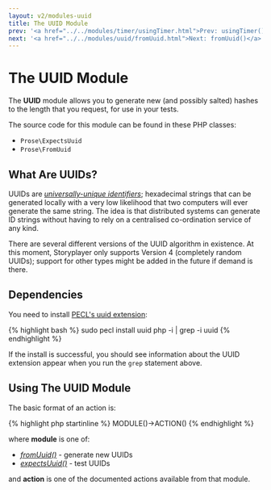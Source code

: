 ```yaml
---
layout: v2/modules-uuid
title: The UUID Module
prev: '<a href="../../modules/timer/usingTimer.html">Prev: usingTimer()</a>'
next: '<a href="../../modules/uuid/fromUuid.html">Next: fromUuid()</a>'
---
```


# The UUID Module

The __UUID__ module allows you to generate new (and possibly salted) hashes to the length that you request, for use in your tests.

The source code for this module can be found in these PHP classes:

* `Prose\ExpectsUuid`
* `Prose\FromUuid`

## What Are UUIDs?

UUIDs are _[universally-unique identifiers](http://en.wikipedia.org/wiki/Universally_unique_identifier)_; hexadecimal strings that can be generated locally with a very low likelihood that two computers will ever generate the same string.  The idea is that distributed systems can generate ID strings without having to rely on a centralised co-ordination service of any kind.

There are several different versions of the UUID algorithm in existence.  At this moment, Storyplayer only supports Version 4 (completely random UUIDs); support for other types might be added in the future if demand is there.

## Dependencies

You need to install [PECL's uuid extension](http://pecl.php.net/package/uuid):

{% highlight bash %}
sudo pecl install uuid
php -i | grep -i uuid
{% endhighlight %}

If the install is successful, you should see information about the UUID extension appear when you run the `grep` statement above.

## Using The UUID Module

The basic format of an action is:

{% highlight php startinline %}
MODULE()->ACTION()
{% endhighlight %}

where __module__ is one of:

* _[fromUuid()](fromUuid.html)_ - generate new UUIDs
* _[expectsUuid()](expectsUuid.html)_ - test UUIDs

and __action__ is one of the documented actions available from that module.